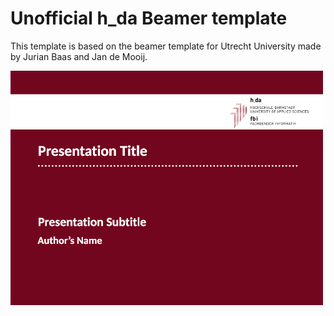 # Unofficial h_da Beamer template

This template is based on the beamer template for Utrecht University made by Jurian Baas and Jan de Mooij.

![Frontpage](frontpage.png "Frontpage")
